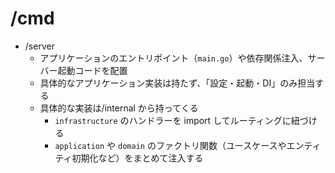 # /cmd

- /server
  - アプリケーションのエントリポイント（`main.go`）や依存関係注入、サーバー起動コードを配置
  - 具体的なアプリケーション実装は持たず、「設定・起動・DI」のみ担当する
  - 具体的な実装は/internal から持ってくる
    - `infrastructure` のハンドラーを import してルーティングに紐づける
    - `application` や `domain` のファクトリ関数（ユースケースやエンティティ初期化など）をまとめて注入する
